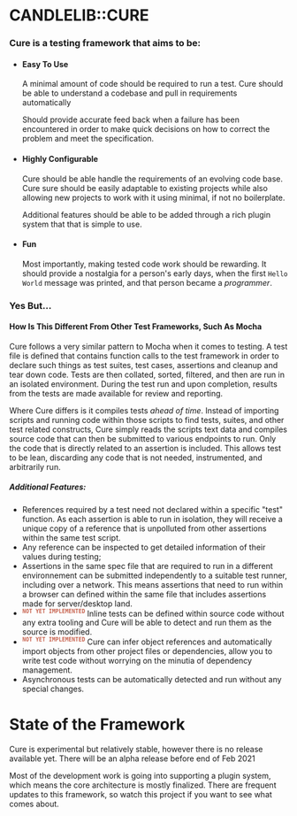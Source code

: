 # CANDLELIB::CURE

### Cure is a testing framework that aims to be:

- #### Easy To Use
    A minimal amount of code should be required to run a test. Cure should be able to understand a codebase and pull in requirements automatically
    
    Should provide accurate feed back when a failure has been encountered in order to make quick decisions on how to correct the problem and meet the specification.

- #### Highly Configurable
    Cure should be able handle the requirements of  an evolving code base. Cure sure should be easily adaptable to existing projects while
    also allowing new projects to work with it using minimal, if not no boilerplate.  

    Additional features should be able to be added through a rich plugin system that that is simple to use.

- #### Fun 
    Most importantly, making tested code work should be rewarding. It should provide a nostalgia
for a person's early days, when the first `Hello World` message was printed, and that person became a *programmer*. 


### Yes But...

#### How Is This Different From Other Test Frameworks, Such As Mocha

Cure follows a very similar pattern to Mocha when it comes to testing. A test file is defined that contains function calls to the 
test framework in order to declare such things as test suites, test cases, assertions and cleanup and tear
down code. Tests are then collated, sorted, filtered, and then are run in an isolated environment. 
During the test run and upon completion, results from the tests are made available for review and reporting. 

Where Cure differs is it compiles tests *ahead of time*. Instead of importing scripts and running code within
those scripts to find tests, suites, and other test related constructs, Cure simply reads the scripts text data and
compiles source code that can then be submitted to various endpoints to run. Only the code that is directly
related to an assertion is included. This allows test to be lean, discarding any code that is not needed, 
instrumented, and arbitrarily run.

##### Additional Features:

- References required by a test need not declared within a specific "test" function. As each assertion is
  able to run in isolation, they will receive a unique copy of a reference that is unpolluted from other
  assertions within the same test script.
- Any reference can be inspected to get detailed information of their values during testing; 
- Assertions in the same spec file that are required to run in a different environnement can be submitted independently 
  to a suitable test runner, including over a network. This means assertions that need to run within a browser can
  defined within the same file that includes assertions made for server/desktop land.
- <sup style="color:rgb(200,100,80);">**`NOT YET IMPLEMENTED`**</sup> Inline tests can be defined within source code 
  without any extra tooling and Cure will be able to detect and run them as the source is modified.
- <sup style="color:rgb(200,100,80);">**`NOT YET IMPLEMENTED`**</sup> Cure can infer object references and automatically 
import objects from other project files or dependencies, allow you to write test code without worrying on the minutia
of dependency management.
- Asynchronous tests can be automatically detected and run without any special changes.

# State of the Framework

Cure is experimental but relatively stable, however there is no release available yet. There will be an alpha release before end
of Feb 2021

Most of the development work is going into supporting a plugin system, which means the core architecture is mostly finalized. 
There are frequent updates to this framework, so watch this project if you want to see what comes about.
